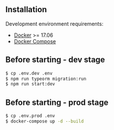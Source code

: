 ## Installation

Development environment requirements:
- [Docker](https://www.docker.com) >= 17.06
- [Docker Compose](https://docs.docker.com/compose/install/)

## Before starting - dev stage
```bash
$ cp .env.dev .env
$ npm run typeorm migration:run
$ npm run start:dev
```

## Before starting - prod stage
```bash
$ cp .env.prod .env
$ docker-compose up -d --build
```

